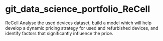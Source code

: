 # git_data_science_portfolio_ReCell
ReCell  Analyse the used devices dataset, build a model which will help develop a dynamic pricing strategy for used and refurbished devices, and identify factors that significantly influence the price.
